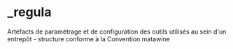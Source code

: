 # _regula
Artéfacts de paramétrage et de configuration des outils utilisés au sein d'un entrepôt - structure conforme à la Convention matawine
